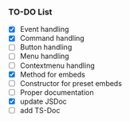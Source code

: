 ### TO-DO List
- [x] Event handling
- [x] Command handling
- [ ] Button handling
- [ ] Menu handling
- [ ] Contextmenu handling
- [x] Method for embeds
- [ ] Constructor for preset embeds
- [ ] Proper documentation
- [x] update JSDoc
- [ ] add TS-Doc
